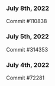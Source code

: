 ### July 8th, 2022

Commit #110838

### July 5th, 2022

Commit #314353


### July 4th, 2022

Commit #72281
